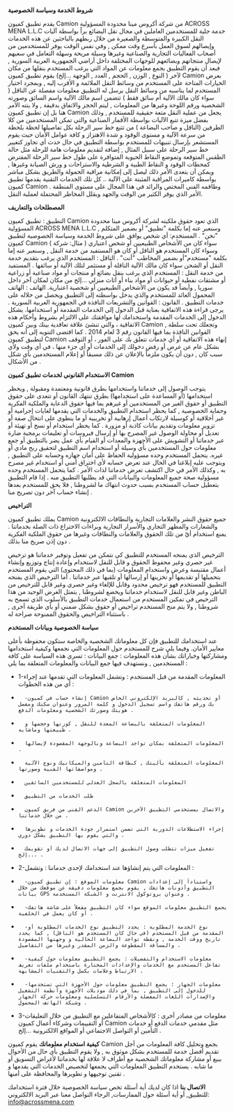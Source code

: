 **شروط الخدمة وسياسة الخصوصية**

يقدم تطبيق كميون Camion من شركة أكروس مينا محدودة المسؤولية ACROSS MENA L.L.C خدمة جلية للمستخدمين العاملين في مجال نقل البضائع براً بواسطة آليات النقل الكبيرة والمتوسطة والصغيرة من خلال ربطهم بالباحثين عن هذه الخدمات وإيصالهم لسوق العمل بأسرع وقت ممكن , وفي نفس الوقت يوفر للمستخدمين من أصحاب الفعاليات التجارية والصناعية وغيرها وسيلة مريحة وسهلة التعامل في سعيهم لإيصال منتجاتهم وبضائعهم للوجهات المختلفة داخل أراضي الجمهورية العربية السورية , فبعد أن يقوم التطبيق بجمع معلومات عن المواد التي يرغب المستخدم بنقلها من مكان لآخر ( النوع , الوزن , الحجم , العدد , الوجهة ...إلخ) يقوم تطبيق كميون Camion بعرض الخيارات المتاحة على المستخدم من وسائط النقل الملائمة و الأقرب إليه , وبمجرد اختيار المستخدم لما يناسبه من وسائط النقل يرسل له التطبيق معلومات مفصلة عن الناقل ( سواء كان مالك الآلية أم سائق فقط ) تتضمن اسم مالك الآلية واسم السائق وصورته الشخصية ورقم اللوحة وغيرها من المعلومات , ليتم الحجز والاتفاق بدقيقة , ولا ينته الأمر هنا بل إن تطبيق كميون Camion يجعل من عملية النقل متعة حقيقية للمستخدم , وذلك بفضل ميزة تتبع الآليات بواسطة الأقمار الصناعية والتي تمكن المستخدمين من كلا الطرفين (الناقل و صاحب البضاعة ) من تتبع خط سير الرحلة بكل تفاصيلها لحظة بلحظة من سرعة الآلية و مستوى الوقود و شدة الاهتزاز و كافة عوامل الأمان حيث يقوم المستشعر بإرسال تنبيهات للمستخدم بواسطة التطبيق في حال حدث أي تجاوز كتغيير خط سير الرحلة على سبيل المثال , إضافة لتقديم معلومات هامة للرحلة مثل حالة الطقس المتوقعة وتموضع النقاط الحيوية المتوافرة على طول خط سير الرحلة المفترض كمحطات الوقود و النقاط الطبية و الشرطية والاستراحات و ورش الصيانة وغيرها , ويمكن أن يتعدى الأمر ذلك ليصل إلى إمكانية مراقبة الحمولة والطريق بشكل مباشر بواسطة كاميرات المراقبة المثبتة على الآلية .. كل تلك الخدمات التقنية يقدمها تطبيق كميون Camion وطاقمه الفني المختص والرائد في هذا المجال على مستوى المنطقة . الأمر الذي يوفر الكثير من الوقت والجهد ويقلل المخاطر المحتملة لعملية النقل.

**المصطلحات والتعاريف**

التطبيق : تطبيق  كميون Camion الذي تعود حقوق ملكيته لشركة أكروس مينا محدودة المسؤولية  ACROSS MENA L.L.C , وسنعبر عنه إما بكلمة "تطبيق" أو بضمير المتكلم "نحن" .
المستخدم: أي شخص يوافق على شروط الخدمة وسياسة الخصوصية لتطبيق كميون Camion سواء كان من الأشخاص الطبيعيين أو شخص اعتباري ( مثال: شركة ) وسواء كان المستخدم هو الناقل أو كان هو المستفيد من خدمة النقل , وسنعبر عنه إما بكلمة "مستخدم"أو بضمير المخاطب "أنت" .
الناقل : المستخدم الذي يرغب بتقديم خدمة النقل أو الشحن سواء كان مالك الآلية الناقلة أو مستثمر لتلك الآلية أو سائقها .
المستفيد من خدمة النقل : المستخدم الذي يرغب بنقل بضائع أو منتجات أو مواد صناعية أو زراعية أو مشتقات نفطية أو حيوانات أو مواد بناء أو أثاث منزلي ...إلخ من مكان لمكان آخر داخل سوريا , وأيضاً قد يكون من الأشخاص الطبيعيين أو شخصية اعتبارية.
الهاتف : الهاتف المحمول العائد للمستخدم والذي يدخل بواسطته إلى التطبيق ويحصل من خلاله على خدمات التطبيق .
القانون : القوانين والتشريعات النافذة في الجمهورية العربية السورية .
يرجى قراءة هذه الاتفاقية بعناية قبل الدخول إلى الخدمات المقدمة أو استخدامها.
يشكل الدخول إلى الخدمات المقدمة واستخدامك لها موافقتك على الالتزام بشروط وأحكام هذه الاتفاقية ، والتي تنشئ علاقة تعاقدية بينك وبين كميون Camion , وتجعلك تحت سلطة القوانين النافذة بما فيها القانون رقم 3 لعام 2014 .
كما اقتضى التنويه إلى أنه يحق لتطبيق كميون Camion  إنهاء هذه الاتفاقية أو أي خدمات تتعلق بك على الفور ، أو التوقف بشكل عام عن عرض أو رفض دخولك إلى الخدمات أو أي جزء منها ، في أي وقت ولأي سبب كان , دون أن يكون ملزماً بالإعلان عن ذلك مسبقاً أو إعلام المستخدمين بأي شكل من الأشكال .



**الاستخدام القانوني لخدمات تطبيق  كميون Camion**

يتوجب الوصول إلى خدماتنا واستخدامها بطرق قانونية ومعتمدة ومقبولة , ويحظر استخدامها (أو المساعدة على استخدامها) بطرق تنتهك القانون أو تتعدى على حقوق التطبيق أو حقوق الغير من المستخدمين أو غيرهم بما فيها حقوق الدعاية والملكية الفكرية وحماية الخصوصية , كما يحظر استخدام التطبيق والخدمات التي يقدمها لغايات إجرامية أو غير أخلاقية أو كوسيلة لارتكاب أعمال إرهابية أو تخريبية أو ما ينطوي على انتحال صفة أو تزوير معلومات وتقديم بيانات كاذبة أو مزورة .
كما يحظر استخدام أو نسخ أو تهيئة أو تعديل أو محاولة الوصول غير المصرح بها أو إرسال فيروسات أو تعليمات برمجية ضارة عبر خدماتنا أو التشويش على الأجهزة والمعدات أو القيام بأي عمل يضر بالتطبيق أو جمع معلومات حول المستخدمين بأي وسيلة أو استخدام اسم التطبيق لتحقيق ربح مادي أو غيره.
يتحمل المستخدم وحده مسؤولية الحفاظ على أمان جهازه وحسابه على التطبيق , ويتوجب عليه إبلاغنا في الحال عند تعرض حسابه لأي اختراق أمني أو استخدام غير مصرح به , وكذلك الأمر في حال اكتشف تعرض خدماتنا لذات الأمر . كما يتحمل المستخدم وحده مسؤولية صحة جميع المعلومات والبيانات التي قد يطلبها التطبيق منه .
إذا قام التطبيق بتعطيل حساب المستخدم بسبب حدوث انتهاك ما لشروطنا , فلا يحق للمستخدم بعدها إنشاء حساب آخر دون تصريح منا .

**التراخيص**

يملك تطبيق كميون Camion جميع حقوق النشر والعلامات التجارية والنطاقات الالكترونية والشعارات والمظهر التجاري والأسرار التجارية وبراءات الاختراع ذات الصلة بخدماتنا .
يمنع استخدام أيّ من تلك الحقوق والعلامات والنطاقات وغيرها من حقوق الملكية الفكرية دون إذن صريح منا بذلك .

الترخيص الذي يمنحه المستخدم للتطبيق كي نتمكن من تفعيل وتوفير خدماتنا هو ترخيص غير حصري وغير محفوظ الحقوق و قابل للنقل لاستخدام وإعادة إنتاج وتوزيع وإنشاء أعمال مقتبسة وعرض واستخدام المعلومات (بما في ذلك المحتوى) التي يقوم المستخدم بتحميلها أو تقديمها أو تخزينها أو إرسالها أو تلقيها عبر خدماتنا .
أما الترخيص الذي يمنحه التطبيق للمستخدم فهو ترخيص محدود وقابل للإلغاء وغير حصري وغير قابل للترخيص من الباطن وغير قابل للنقل لاستخدام خدماتنا ويخضع لشروطنا , يتمثل الغرض الوحيد من هذا الترخيص في تمكين المستخدم من استعمال خدمات التطبيق بالأسلوب الذي تسمح به شروطنا , ولا يتم منح المستخدم تراخيص أو حقوق بشكل ضمني أو بأي طريقة أخرى , باستثناء التراخيص والحقوق الممنوحة صراحة له .


**سياسة الخصوصية وبيانات المستخدم**

عند استخدامك للتطبيق فإن كل معلوماتك الشخصية والخاصة ستكون محفوظة بأعلى معايير الأمان.
وفيما يلي شرح للمستخدم حول المعلومات التي نجمعها وكيفية استخدامها ومشاركتها وخياراتك بشأن هذه المعلومات :
جمع البيانات :
تسري هذه السياسة على كافة المستخدمين , ونستهدف فيها جمع البيانات والمعلومات المتعلقة بما يلي :

*   1-المعلومات المقدمة من قبل المستخدم : وتشمل المعلومات التي تقدمها عند إجراء أي من هذه الخطوات :
*       -إنشاء حساب في كميون Camion أو تحديثه , كالبريد الإلكتروني الخاص بك ورقم هاتفك واسم تسجيل الدخول و كلمة المرور وعنوان سكنك ومفصل هويتك وصورتك الشخصية ومعلومات الدفع .
*       المعلومات المتعلقة بالبضاعة المعدة للنقل , كوزنها وحجمها و طبيعتها وماشابه .
*       المعلومات المتعلقة بمكان تواجد البضاعة وبالوجهة المقصودة لإيصالها .
*       المعلومات المتعلقة بآليتك , كبطاقة التأمين والميكانيك ونوع الآلية ومواصفاتها الفنية وصورتها .
*       المعلومات المتعلقة بالسجل العدلي للمستخدمين السائقين
*       طلب الخدمات من التطبيق
*       الدعم الفني من فريق كميون Camion والاتصال بمستخدمي التطبيق الآخرين من خلال خدماتنا .
*       إجراء الاستطلاعات الدورية التي تضمن استمرار جودة الخدمات و تطويرها والتي يقوم بها التطبيق بشكل دوري .
*       تفعيل ميزات تتطلب وصول التطبيق إلى جهات الاتصال لديك أو تقويمك ...إلخ .

*   2-المعلومات التي يتم إنشاؤها عند استخدامك لإحدى خدماتنا : وتشمل :
*       -معلومات الموقع : إن تطبيق كميون Camion واستناداً إلى إعدادات التطبيق وأذونات هاتفك , يقوم بجمع معلومات دقيقة عن موقعك من خلال بيانات GPS وعنوان بروتوكول الانترنت و الشبكة المستخدمة .
*       -يجمع التطبيق معلومات الموقع سواء كان التطبيق مفعلاً على شاشة هاتفك أو كان يعمل في الخلفية .
*       -نوع الخدمة المطلوبة : يحدد التطبيق نوع الخدمات المطلوبة أو المقدمة من قبل المستخدم (في حال كان المستخدم هو الناقل) , كما يحدد تاريخ ووقت الخدمة , ونقطة تواجد البضاعة الحالية و وجهتها المقصودة والمسافة المقطوعة والزمن المقدر وغيرها من التفاصيل .
*       -معلومات الاستخدام والتفضيلات : يجمع التطبيق معلومات حول كيفية تفاعل المستخدم مع الخدمات والإعدادات المختارة باستخدام ملفات تعريف الارتباط وعلامات بكسل والتقنيات المشابهة .
*       -معلومات الجهاز : يجمع التطبيق معلومات حول الأجهزة التي تستخدمها للدخول إلى التطبيق , بما في ذلك موديلات الأجهزة وأنظمة التشغيل والإصدارات اللغات المفضلة والأرقام التسلسلية ومعلومات حركة الجهاز وشبكة الهاتف المحمول .
*   3-معلومات من مصادر أخرى : كالأشخاص المتفاعلين مع التطبيق من خلال التعليقات أو التقييمات وشركاء أعمال كميون Camion مثل مقدمي خدمات الدفع أو خدمات التأمين أو التواصل الاجتماعي أو المواقع الالكترونية ...إلخ .

**كيفية استخدام معلوماتك**
يقوم كميون Camion بجمع وتحليل كافة المعلومات من أجل تقديم أفضل خدمة للمستخدم بشكل موثوق به , ولا يقوم التطبيق بأي حال من الأحوال ببيع أو مشاركة معلوماتك الشخصية مع أطراف لا علاقة لها بخدماتنا لأغراض التسويق أو ما شابه .
يستخدم التطبيق المعلومات التي يجمعها لتخصيص الخدمات التي يقدمها و تقنين توجيهها و تطويرها والمحافظة على أمنها .


**الاتصال بنا**
اذا كان لديك أية أسئلة تخص سياسة الخصوصية خلال فترة استخدامك للتطبيق, أو أية أسئلة حول الممارسات, الرجاء التواصل معنا عبر البريد الالكتروني: info@acrossmena.com